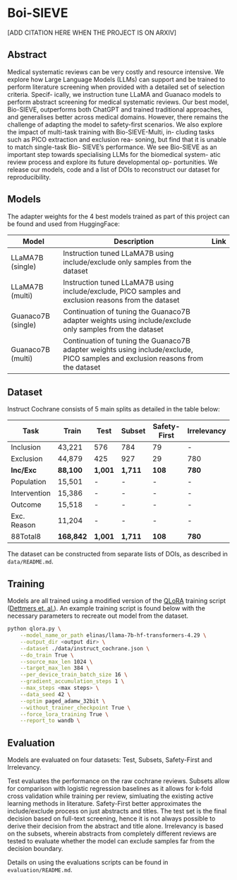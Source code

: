 # Boi-SIEVE

[ADD CITATION HERE WHEN THE PROJECT IS ON ARXIV]

## Abstract

Medical systematic reviews can be very costly and resource
intensive. We explore how Large Language Models (LLMs)
can support and be trained to perform literature screening
when provided with a detailed set of selection criteria. Specif-
ically, we instruction tune LLaMA and Guanaco models to
perform abstract screening for medical systematic reviews.
Our best model, Bio-SIEVE, outperforms both ChatGPT and
trained traditional approaches, and generalises better across
medical domains. However, there remains the challenge of
adapting the model to safety-first scenarios. We also explore
the impact of multi-task training with Bio-SIEVE-Multi, in-
cluding tasks such as PICO extraction and exclusion rea-
soning, but find that it is unable to match single-task Bio-
SIEVE’s performance. We see Bio-SIEVE as an important
step towards specialising LLMs for the biomedical system-
atic review process and explore its future developmental op-
portunities. We release our models, code and a list of DOIs to
reconstruct our dataset for reproducibility.

## Models

The adapter weights for the 4 best models trained as part of this project can be found and used from HuggingFace:

| Model | Description | Link |
| --- | --- | --- |
| LLaMA7B (single) | Instruction tuned LLaMA7B using include/exclude only samples from the dataset |  |
| LLaMA7B (multi) | Instruction tuned LLaMA7B using include/exclude, PICO samples and exclusion reasons from the dataset |  |
| Guanaco7B (single) | Continuation of tuning the Guanaco7B adapter weights using include/exclude only samples from the dataset |  |
| Guanaco7B (multi) | Continuation of tuning the Guanaco7B adapter weights using include/exclude, PICO samples and exclusion reasons from the dataset |  |

## Dataset

Instruct Cochrane consists of 5 main splits as detailed in the table below:

| Task           | Train           | Test          | Subset        | Safety-First | Irrelevancy        |
|----------------|-----------------|---------------|---------------|------------------------|--------------|
| Inclusion      | 43,221           | 576           | 784           | 79                     | -            |
| Exclusion      | 44,879           | 425           | 927           | 29                     | 780          |
| **Inc/Exc**        | **88,100**          | **1,001**          | **1,711**          | **108**                    | **780**          |
| Population     | 15,501           | -             | -             | -                      | -            |
| Intervention   | 15,386           | -             | -             | -                      | -            |
| Outcome        | 15,518           | -             | -             | -                      | -            |
| Exc. Reason    | 11,204           | -             | -             | -                      | -            |
| 88Total8 | **168,842** | **1,001** | **1,711** | **108**          | **780** |

The dataset can be constructed from separate lists of DOIs, as described in `data/README.md`.

## Training

Models are all trained using a modified version of the [QLoRA](https://github.com/artidoro/qlora) training script ([Dettmers et. al.](https://arxiv.org/abs/2305.14314)). An example training script is found below with the necessary parameters to recreate out model from the dataset.

```bash
python qlora.py \
    --model_name_or_path elinas/llama-7b-hf-transformers-4.29 \
    --output_dir <output dir> \
    --dataset ./data/instruct_cochrane.json \
    --do_train True \
    --source_max_len 1024 \
    --target_max_len 384 \
    --per_device_train_batch_size 16 \
    --gradient_accumulation_steps 1 \
    --max_steps <max steps> \
    --data_seed 42 \
    --optim paged_adamw_32bit \
    --without_trainer_checkpoint True \
    --force_lora_training True \
    --report_to wandb \
```

## Evaluation

Models are evaluated on four datasets: Test, Subsets, Safety-First and Irrelevancy. 

Test evaluates the performance on the raw cochrane reviews. Subsets allow for comparison with logistic regression baselines as it allows for k-fold cross validation while training per review, simluating the existing active learning methods in literature. Safety-First better approximates the include/exclude process on just abstracts and titles. The test set is the final decision based on full-text screening, hence it is not always possible to derive their decision from the abstract and title alone. Irrelevancy is based on the subsets, wherein abstracts from completely different reviews are tested to evaluate whether the model can exclude samples far from the decision boundary.

Details on using the evaluations scripts can be found in `evaluation/README.md`.